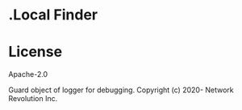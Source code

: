 # .Local Finder

# License
Apache-2.0

Guard object of logger for debugging.
Copyright (c) 2020- Network Revolution Inc.